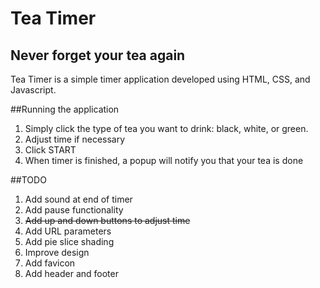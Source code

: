 # Tea Timer
## Never forget your tea again

Tea Timer is a simple timer application developed using HTML, CSS, and Javascript.

##Running the application
1. Simply click the type of tea you want to drink: black, white, or green.
2. Adjust time if necessary
3. Click START
4. When timer is finished, a popup will notify you that your tea is done

##TODO
1. Add sound at end of timer
2. Add pause functionality
3. ~~Add up and down buttons to adjust time~~
4. Add URL parameters
5. Add pie slice shading
6. Improve design
7. Add favicon
8. Add header and footer

